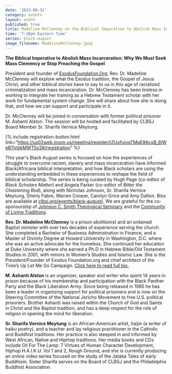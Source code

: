 ```yaml
---
date: '2023-08-31'
category: events
layout: event
published: true
title: Madeline McClenney on the Biblical Imperative to Abolish Mass Incarceration
time: '7:30pm Eastern Time'
series: black-august
image_filename: MadelineMcClenney.jpeg
---
```

**The Biblical Imperative to Abolish Mass Incarceration:
Why We Must Seek Mass Clemency or Stop Preaching the Gospel**

President and founder of [ExodusFoundation.Org](https://exodusfoundation.org/), Rev. Dr. Madeline McClenney will explore what the Exodus tradition, the Gospel of Jesus Christ, and other biblical stories have to say to us in this age of racialized criminalization and mass incarceration. Dr. McClenney has been tireless in working to integrate her training as a Hebrew Testament scholar with her work for fundamental system change. She will share about how she is doing that, and how we can support and participate in it. 

Dr. McClenney will be joined in conversation with former political prisoner M. Ashanti Alston. The session will be hosted and facilitated by CLBSJ Board Member Sr. Sharifa Vernice Meytung.

{% include registration-button.html link="https://us02web.zoom.us/meeting/register/tZUofuivqTMqE9AcxB_6lWeB7jirbkMWT5y2#/registration" %}

This year's Black August series is focused on how the experiences of struggle to overcome racism, slavery and mass incarceration have informed Black/Africana biblical interpretation, and how Black scholars are using the understanding embedded in these experiences to reshape the field of biblical scholarship. The series is being curated by Hugh Page (co-editor of _Black Scholars Matter_) and Angela Parker (co-editor of _Bitter the Chastening Rod_), along with Nicholas Johnson, Sr. Sharifa Vernice Meytung, Sherly Fabre, Warren Cooper, Carolyn Grice and Amy Dalton. Bios are available at [clbsj.org/events/black-august/](https://clbsj.org/events/black-august/). We are grateful for the co-sponsorship of [Johnson C. Smith Theological Seminary](https://www.jcsts.org/) and the [Community of Living Traditions](https://www.facebook.com/CLTMultifaith/).

**Rev. Dr. Madeline McClenney** is a prison abolitionist and an ordained Baptist minister with over two decades of experience serving the church. She completed a Bachelor of Business Administration in Finance, and a Master of Divinity Degree at Howard University in Washington, D.C. where she was an active advocate for the homeless. She continued her education at Duke University where she earned a Ph.D in Hebrew Bible/Old Testament Studies in 2001, with minors in Women’s Studies and Islamic Law. She is the President/Founder of Exodus Foundation.org and chief architect of the Time’s Up Let Me Go Campaign. [Click here to read full bio.](https://www.madelinemcclenney.com/about-dr-mcclenney/)

**M. Ashanti Alston** is an organizer, speaker and writer who spent 14 years in prison because of his membership and participation with the Black Panther Party and the Black Liberation Army. Since being released in 1985 he has been a leader in organizing support for political prisoners and is now on the Steering Committee of the National Jericho Movement to free U.S. political prisoners. Brother Ashanti was raised within the Church of God and Saints in Christ and the Baptist tradition, and has a deep respect for the role of religion in opening the mind for liberation.

**Sr. Sharifa Vernice Meytung** is an African-American artist, haijin (a writer of haiku poetry), and a teacher and lay religious practitioner in the Catholic and Buddhist traditions. Her practice is also steeped in and informed by West African, Native and HipHop traditions. Her media books and CDs include Oil For The Lamp: 7 Virtues of Human Character Development, Hiphop H.A.I.K.U. Vol 1 and 2, Rough Ground, and she is currently producing an online video series focused on the study of the Jataka Tales of early Buddhism. Sister Sharifa serves on the Board of CLBSJ and the Philadelphia Buddhist Association. 